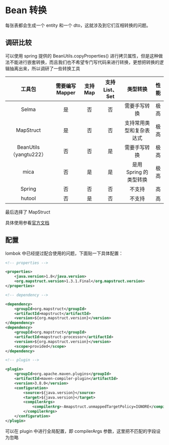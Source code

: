 # Bean 转换

每张表都会生成一个 entity 和一个 dto，这就涉及到它们互相转换的问题。

## 调研比较

可以使用 spring 提供的 BeanUtils.copyProperties() 进行拷贝属性，但是这种做法不能进行嵌套转换，而且我们也不希望专门写代码来进行转换，更想把转换的逻辑抽离出来，所以调研了一些转换工具

|         工具包         | 需要编写 Mapper | 支持 Map | 支持 List、Set |         类型转换         | 性能 |
| :--------------------: | :-------------: | :------: | :------------: | :----------------------: | :--: |
|         Selma          |       是        |    否    |       否       |       需要手写转换       | 极高 |
|       MapStruct        |       是        |    否    |       否       | 支持常用类型和复杂表达式 | 极高 |
| BeanUtils（yangtu222） |       否        |    否    |       是       |       需要手写转换       | 极高 |
|          mica          |       否        |    是    |       是       |  是用 Spring 的类型转换  | 极高 |
|         Spring         |       否        |    否    |       否       |          不支持          |  高  |
|         hutool         |       否        |    是    |       否       |          不支持          |  高  |

最后选择了 MapStruct

具体使用参看[官方文档](https://mapstruct.org/)

## 配置

lombok 中已经提过配合使用的问题，下面贴一下具体配置：

```xml
<!-- properties -->

<properties>
    <java.version>1.8</java.version>
    <org.mapstruct.version>1.3.1.Final</org.mapstruct.version>
</properties>

<!-- dependency -->

<dependency>
    <groupId>org.mapstruct</groupId>
    <artifactId>mapstruct</artifactId>
    <version>${org.mapstruct.version}</version>
</dependency>
<dependency>
    <groupId>org.mapstruct</groupId>
    <artifactId>mapstruct-processor</artifactId>
    <version>${org.mapstruct.version}</version>
    <scope>provided</scope>
</dependency>

<!-- plugin -->

<plugin>
    <groupId>org.apache.maven.plugins</groupId>
    <artifactId>maven-compiler-plugin</artifactId>
    <version>3.8.0</version>
    <configuration>
        <source>${java.version}</source>
        <target>${java.version}</target>
        <compilerArgs>
            <compilerArg>-Amapstruct.unmappedTargetPolicy=IGNORE</compilerArg>
        </compilerArgs>
    </configuration>
</plugin>
```

可以在 plugin 中进行全局配置，即 compilerArgs 参数，这里把不匹配的字段设为忽略
